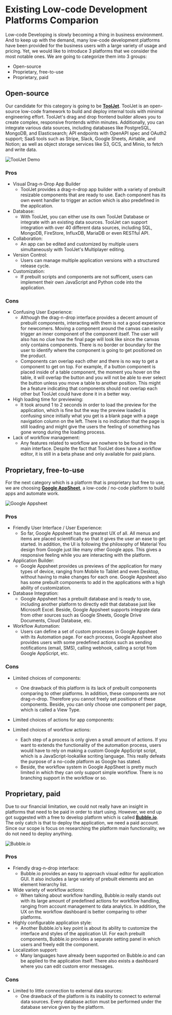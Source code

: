 # Existing Low-code Development Platforms Comparion
Low-code Developing is slowly becoming a thing in business environment. And to keep up with the demand, many low-code development platforms have been provided for the business users with a large variety of usage and pricing. Yet, we would like to introduce 3 platforms that we consider the most notable ones. We are going to categorize them into 3 groups:
- Open-source
- Proprietary, free-to-use
- Proprietary, paid

## Open-source
Our candidate for this category is going to be **[ToolJet](https://github.com/ToolJet/ToolJet)**. ToolJet is an open-source low-code framework to build and deploy internal tools with minimal engineering effort. ToolJet's drag and drop frontend builder allows you to create complex, responsive frontends within minutes. Additionally, you can integrate various data sources, including databases like PostgreSQL, MongoDB, and Elasticsearch; API endpoints with OpenAPI spec and OAuth2 support; SaaS tools such as Stripe, Slack, Google Sheets, Airtable, and Notion; as well as object storage services like S3, GCS, and Minio, to fetch and write data.

![ToolJet Demo](./images/tooljet.png)

### Pros
- Visual Drag-n-Drop App Builder
  - ToolJet provides a drag-n-drop app builder with a variety of prebuilt resizable components that are ready to use. Each component has its own event handler to trigger an action which is also predefined in the application.
- Database:
  - With ToolJet, you can either use its own ToolJet Database or integrate with an existing data sources. ToolJet can support integration with over 40 different data sources, including SQL, MongoDB, FireStore, InfluxDB, MariaDB or even RESTful API.
- Collaboration:
  - An app can be edited and customized by multiple users simultaneously with ToolJet's Multiplayer editing.
- Version Control:
  - Users can manage multiple application versions with a structured release cycle.
- Customization:
  - If prebuilt scripts and components are not sufficent, users can implement their own JavaScript and Python code into the application.
### Cons
- Confusing User Experience:
  - Although the drag-n-drop interface provides a decent amount of prebuilt components, interacting with them is not a good experience for newcomers. Moving a component around the canvas can easily trigger an inner component of the component itself. The user will also has no clue how the final page will look like since the canvas only contains components. There is no border or boundary for the user to identify where the component is going to get positioned on the product.
  - Components can overlap each other and there is no way to get a component to get on top. For example, if a button component is placed inside of a table component, the moment you hover on the table, it will overlap the button and you will not be able to ever select the button unless you move a table to another position. This might be a feature indicating that components should not overlap each other but ToolJet could have done it in a better way.
- High loading time for previewing:
  - It took around 1 to 2 seconds in order to load the preview for the application, which is fine but the way the preview loaded is confusing since initially what you get is a blank page with a page navigation column on the left. There is no indication that the page is still loading and might give the users the feeling of something has gone wrong during the loading process.
- Lack of workflow management:
  - Any features related to workflow are nowhere to be found in the main interface. Despite the fact that ToolJet does have a workflow editor, it is still in a beta phase and only available for paid plans.

## Proprietary, free-to-use
For the next category which is a platform that is proprietary but free to use, we are choosing **[Google AppSheet](https://about.appsheet.com/home/)**, a low-code / no-code platform to build apps and automate work.

![Google Appsheet](./images/appsheet.png)

### Pros
- Friendly User Interface / User Experience:
  - So far, Google Appsheet has the greatest UX of all. All menus and items are placed scientifically so that it gives the user an ease to get started. In addition, the UI is following the philosophy of Material You design from Google just like many other Google apps. This gives a responsive feeling while you are interacting with the platform.
- Application Builder:
  - Google Appsheet provides us previews of the application for many types of device, ranging from Mobile to Tablet and even Desktop, without having to make changes for each one. Google Appsheet also has some prebuilt components to add in the applications with a high ability of customization.
- Database Integration:
  - Google Appsheet has a prebuilt database and is ready to use, including another platform to directly edit that database just like Microsoft Excel. Beside, Google Appsheet supports integrate data from other sources such as Google Sheets, Google Drive Documents, Cloud Database, etc.
- Workflow Automation:
  - Users can define a set of custom processes in Google Appsheet with its Automation page. For each process, Google Appsheet also provides users with some predefined actions such as sending notifications (email, SMS), calling webhook, calling a script from Google AppScript, etc.

### Cons
- Limited choices of components:
  - One drawback of this platform is its lack of prebuilt components comparing to other platforms. In addition, these components are not drag-n-drop. Therefore you cannot freely set positions of these components. Beside, you can only choose one component per page, which is called a View Type.
- Limited choices of actions for app components:

- Limited choices of workflow actions:
  - Each step of a process is only given a small amount of actions. If you want to extends the functionality of the automation process, users would have to rely on making a custom Google AppScript script, which is a JavaScript-lookalike scriting language. This really defeats the purpose of a no-code platform as Google has stated.
  - Beside, the workflow system in Google AppSheet is pretty much limited in which they can only support simple workflow. There is no branching support in the workflow or so.

## Proprietary, paid
Due to our financial limitation, we could not really have an insight in platforms that need to be paid in order to start using. However, we end up got suggested with a free to develop platform which is called **[Bubble.io](https://bubble.io/)**. The only catch is that to deploy the application, we need a paid account. Since our scope is focus on researching the platform main functionality, we do not need to deploy anything.

![Bubble.io](./images/bubbleio.png)

### Pros
- Friendly drag-n-drop interface:
  - Bubble.io provides an easy to approach visual editor for application GUI. It also includes a large variety of prebuilt elements and an element hierarchy list. 
- Wide variety of workflow actions:
  - When talking about workflow handling, Bubble.io really stands out with its large amount of predefined actions for workflow handling, ranging from account management to data analytics. In addition, the UX on the workflow dashboard is better comparing to other platforms.
- Highly configurable application style:
  - Another Bubble.io's key point is about its ability to customize the interface and styles of the application UI. For each prebuilt components, Bubble.io provides a separate setting panel in which users and freely edit the component. 
- Localization support:
  - Many languages have already been supported on Bubble.io and can be applied to the application itself. There also exists a dashboard where you can edit custom error messages.
### Cons
- Limited to little connection to external data sources:
  - One drawback of the platform is its inability to connect to external data sources. Every database action must be performed under the database service given by the platform.